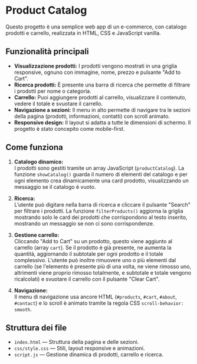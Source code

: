 # Product Catalog

Questo progetto è una semplice web app di un e-commerce, con catalogo prodotti e carrello, realizzata in HTML, CSS e JavaScript vanilla.

## Funzionalità principali

- **Visualizzazione prodotti:** I prodotti vengono mostrati in una griglia responsive, ognuno con immagine, nome, prezzo e pulsante "Add to Cart".
- **Ricerca prodotti:** È presente una barra di ricerca che permette di filtrare i prodotti per nome o categoria.
- **Carrello:** Puoi aggiungere prodotti al carrello, visualizzare il contenuto, vedere il totale e svuotare il carrello.
- **Navigazione a sezioni:** Il menu in alto permette di navigare tra le sezioni della pagina (prodotti, informazioni, contatti) con scroll animato.
- **Responsive design:** Il layout si adatta a tutte le dimensioni di schermo. Il progetto è stato concepito come mobile-first.

## Come funziona

1. **Catalogo dinamico:**  
   I prodotti sono gestiti tramite un array JavaScript (`productCatalog`). La funzione `showCatalog()` guarda il numero di elementi del catalogo e per ogni elemento crea dinamicamente una card prodotto, visualizzando un messaggio se il catalogo è vuoto.

2. **Ricerca:**  
   L’utente può digitare nella barra di ricerca e cliccare il pulsante "Search" per filtrare i prodotti. La funzione `filterProducts()` aggiorna la griglia mostrando solo le card dei prodotti che corrispondono al testo inserito, mostrando un messaggio se non ci sono corrispondenze.

3. **Gestione carrello:**  
   Cliccando "Add to Cart" su un prodotto, questo viene aggiunto al carrello (array `cart`). Se il prodotto è già presente, ne aumenta la quantità, aggiornando il subtotale per ogni prodotto e il totale complessivo. L'utente può inoltre rimuovere uno o più elementi dal carrello (se l'elemento è presente più di una volta, ne viene rimosso uno, altrimenti viene proprio rimosso totalmente, e subtotale e totale vengono ricalcolati) e svuotare il carrello con il pulsante "Clear Cart".

4. **Navigazione:**  
   Il menu di navigazione usa ancore HTML (`#products`, `#cart`, `#about`, `#contact`) e lo scroll è animato tramite la regola CSS `scroll-behavior: smooth`.

## Struttura dei file

- `index.html` — Struttura della pagina e delle sezioni.
- `css/style.css` — Stili, layout responsive e animazioni.
- `script.js` — Gestione dinamica di prodotti, carrello e ricerca.